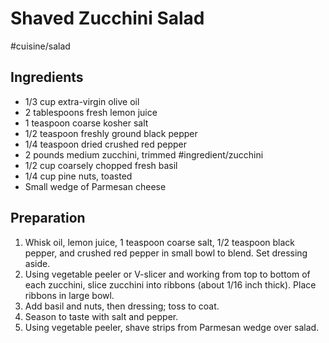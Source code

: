 # Shaved Zucchini Salad

#cuisine/salad

## Ingredients

- 1/3 cup extra-virgin olive oil
- 2 tablespoons fresh lemon juice
- 1 teaspoon coarse kosher salt
- 1/2 teaspoon freshly ground black pepper
- 1/4 teaspoon dried crushed red pepper
- 2 pounds medium zucchini, trimmed #ingredient/zucchini
- 1/2 cup coarsely chopped fresh basil
- 1/4 cup pine nuts, toasted
- Small wedge of Parmesan cheese

## Preparation

1. Whisk oil, lemon juice, 1 teaspoon coarse salt, 1/2 teaspoon black pepper, and crushed red pepper in small bowl to blend. Set dressing aside.
2. Using vegetable peeler or V-slicer and working from top to bottom of each zucchini, slice zucchini into ribbons (about 1/16 inch thick). Place ribbons in large bowl.
3. Add basil and nuts, then dressing; toss to coat.
4. Season to taste with salt and pepper.
5. Using vegetable peeler, shave strips from Parmesan wedge over salad.